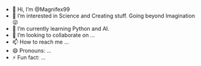 - 👋 Hi, I’m @Magnifex99
- 👀 I’m interested in Science and Creating stuff. Going beyond Imagination 😜
- 🌱 I’m currently learning Python and AI.
- 💞️ I’m looking to collaborate on ...
- 📫 How to reach me ...
- 😄 Pronouns: ...
- ⚡ Fun fact: ...

<!---
Magnifex99/Magnifex99 is a ✨ special ✨ repository because its `README.md` (this file) appears on your GitHub profile.
You can click the Preview link to take a look at your changes.
--->
